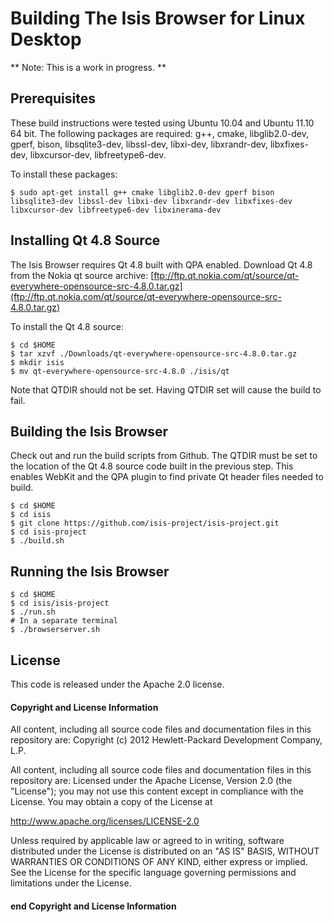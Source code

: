 # Building The Isis Browser for Linux Desktop

** Note: This is a work in progress. **

## Prerequisites

These build instructions were tested using Ubuntu 10.04 and Ubuntu 11.10 64 bit. The following packages are required: g++, cmake, libglib2.0-dev, gperf, bison, libsqlite3-dev, libssl-dev, libxi-dev, libxrandr-dev, libxfixes-dev, libxcursor-dev, libfreetype6-dev.

To install these packages:

    $ sudo apt-get install g++ cmake libglib2.0-dev gperf bison libsqlite3-dev libssl-dev libxi-dev libxrandr-dev libxfixes-dev libxcursor-dev libfreetype6-dev libxinerama-dev

## Installing Qt 4.8 Source

The Isis Browser requires Qt 4.8 built with QPA enabled.  Download Qt 4.8 from the Nokia qt source archive: [ftp://ftp.qt.nokia.com/qt/source/qt-everywhere-opensource-src-4.8.0.tar.gz](ftp://ftp.qt.nokia.com/qt/source/qt-everywhere-opensource-src-4.8.0.tar.gz)

To install the Qt 4.8 source:

    $ cd $HOME
    $ tar xzvf ./Downloads/qt-everywhere-opensource-src-4.8.0.tar.gz
    $ mkdir isis
    $ mv qt-everywhere-opensource-src-4.8.0 ./isis/qt

Note that QTDIR should not be set. Having QTDIR set will cause the build to fail.

## Building the Isis Browser

Check out and run the build scripts from Github. The QTDIR must be set to the location of the Qt 4.8 source code built in the previous step. This enables WebKit  and the QPA plugin to find private Qt header files needed to build.

    $ cd $HOME
    $ cd isis
    $ git clone https://github.com/isis-project/isis-project.git
    $ cd isis-project
    $ ./build.sh 

## Running the Isis Browser

    $ cd $HOME
    $ cd isis/isis-project
    $ ./run.sh
    # In a separate terminal
    $ ./browserserver.sh

License
-------
This code is released under the Apache 2.0 license.

#### Copyright and License Information

All content, including all source code files and documentation files in this repository are:
Copyright (c) 2012 Hewlett-Packard Development Company, L.P.

All content, including all source code files and documentation files in this repository are:
Licensed under the Apache License, Version 2.0 (the "License");
you may not use this content except in compliance with the License.
You may obtain a copy of the License at

http://www.apache.org/licenses/LICENSE-2.0

Unless required by applicable law or agreed to in writing, software
distributed under the License is distributed on an "AS IS" BASIS,
WITHOUT WARRANTIES OR CONDITIONS OF ANY KIND, either express or implied.
See the License for the specific language governing permissions and
limitations under the License.

#### end Copyright and License Information
